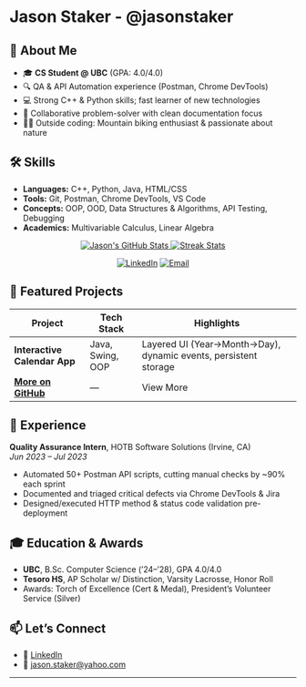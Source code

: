 # Jason Staker - @jasonstaker

## 🚀 About Me
- 🎓 **CS Student @ UBC** (GPA: 4.0/4.0)  
- 🔍 QA & API Automation experience (Postman, Chrome DevTools)  
- 💻 Strong C++ & Python skills; fast learner of new technologies  
- 🤝 Collaborative problem-solver with clean documentation focus  
- 🚵‍♂️ Outside coding: Mountain biking enthusiast & passionate about nature  

## 🛠️ Skills
- **Languages:** C++, Python, Java, HTML/CSS  
- **Tools:** Git, Postman, Chrome DevTools, VS Code  
- **Concepts:** OOP, OOD, Data Structures & Algorithms, API Testing, Debugging  
- **Academics:** Multivariable Calculus, Linear Algebra

<p align="center">
  <a href="https://github.com/jasonstaker">
    <img src="https://github-readme-stats.vercel.app/api?username=jasonstaker&show_icons=true&theme=radical" alt="Jason's GitHub Stats"/>
  </a>
  <a href="https://github-readme-streak-stats.herokuapp.com/?user=jasonstaker&theme=radical">
    <img src="https://github-readme-streak-stats.herokuapp.com/?user=jasonstaker&theme=radical" alt="Streak Stats"/>
  </a>
</p>
<p align="center">
  <a href="https://linkedin.com/in/jason-staker-53b8a9280/" target="_blank"><img alt="LinkedIn" src="https://img.shields.io/badge/LinkedIn-Profile-blue?logo=linkedin"/></a>
  <a href="mailto:youremail@example.com"><img alt="Email" src="https://img.shields.io/badge/Email-Contact-informational"/></a>
</p>

## 📂 Featured Projects
| Project | Tech Stack | Highlights |
| ------- | ---------- | ---------- |
| **Interactive Calendar App** | Java, Swing, OOP | Layered UI (Year→Month→Day), dynamic events, persistent storage |
| **[More on GitHub](https://github.com/jasonstaker/github-portfolio/tree/main/projects)** | — | View More |

## 💼 Experience
**Quality Assurance Intern**, HOTB Software Solutions (Irvine, CA)  
_Jun 2023 – Jul 2023_  
- Automated 50+ Postman API scripts, cutting manual checks by ~90% each sprint  
- Documented and triaged critical defects via Chrome DevTools & Jira  
- Designed/executed HTTP method & status code validation pre-deployment  

## 🎓 Education & Awards
- **UBC**, B.Sc. Computer Science (’24–’28), GPA 4.0/4.0  
- **Tesoro HS**, AP Scholar w/ Distinction, Varsity Lacrosse, Honor Roll  
- Awards: Torch of Excellence (Cert & Medal), President’s Volunteer Service (Silver)  

## 📫 Let’s Connect
- 💼 [LinkedIn](https://www.linkedin.com/in/jason-staker-53b8a9280/)  
- 📧 jason.staker@yahoo.com    
---
